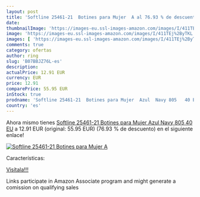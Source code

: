 ```yaml
---
layout: post
title: 'Softline 25461-21  Botines para Mujer  A al 76.93 % de descuento'
date: 
thumbnailImage: 'https://images-eu.ssl-images-amazon.com/images/I/411TEj%2ByTKL._SL200_.jpg'
image: 'https://images-eu.ssl-images-amazon.com/images/I/411TEj%2ByTKL._SL200_.jpg'
images: [ 'https://images-eu.ssl-images-amazon.com/images/I/411TEj%2ByTKL._SL200_.jpg' ]
comments: true
category: ofertas
author: ring
slug: 'B07BBJZ76L-es'
description:
actualPrice: 12.91 EUR
currency: EUR
price: 12.91
comparePrice: 55.95 EUR
inStock: true
prodname: 'Softline 25461-21  Botines para Mujer  Azul  Navy 805   40 EU'
country: 'es'
---
```


Ahora mismo tienes [Softline 25461-21  Botines para Mujer  Azul  Navy 805   40 EU](https://www.amazon.es/dp/B07BBJZ76L/?tag=tolees-21) a 12.91 EUR (original: 55.95 EUR) (76.93 %  de descuento) en el siguiente enlace!

[![Softline 25461-21  Botines para Mujer  A](https://images-eu.ssl-images-amazon.com/images/I/411TEj%2ByTKL._SL200_.jpg)](https://www.amazon.es/dp/B07BBJZ76L/?tag=tolees-21)

Características:


[Visítala!!!](https://www.amazon.es/dp/B07BBJZ76L/?tag=tolees-21)

Links participate in Amazon Associate program and might generate a comission on qualifying sales
